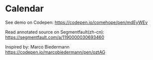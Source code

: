 # Calendar

See demo on Codepen: https://codepen.io/comehope/pen/mdEyWEv

Read annotated source on Segmentfault(zh-cn): https://segmentfault.com/a/1190000030693460

Inspired by: Marco Biedermann https://codepen.io/marcobiedermann/pen/oztAG
